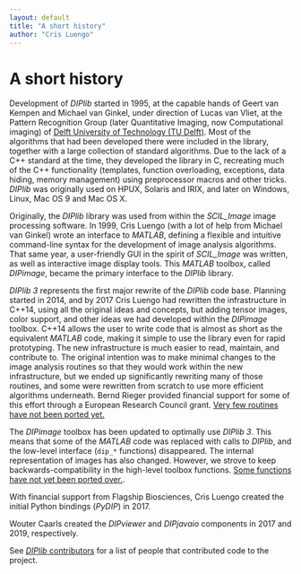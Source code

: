 ```yaml
---
layout: default
title: "A short history"
author: "Cris Luengo"
---
```


# A short history

Development of *DIPlib* started in 1995, at the capable hands of
Geert van Kempen and Michael van Ginkel, under direction of
Lucas van Vliet, at the Pattern Recognition Group (later Quantitative
Imaging, now Computational imaging) of
[Delft University of Technology (TU Delft)](https://www.tudelft.nl/en/).
Most of the algorithms that had been developed there were included in the
library, together with a large collection of standard algorithms.
Due to the lack of a C++ standard at the time, they developed the library
in C, recreating much of the C++ functionality (templates,
function overloading, exceptions, data hiding, memory management)
using preprocessor macros and other tricks.
*DIPlib* was originally used on HPUX, Solaris and IRIX, and later on
Windows, Linux, Mac OS 9 and Mac OS X.

Originally, the *DIPlib* library was used from within the *SCIL_Image*
image processing software. In 1999, Cris Luengo (with a lot of help from
Michael van Ginkel) wrote an interface to *MATLAB*, defining a flexible
and intuitive command-line syntax for the development of image analysis
algorithms. That same year, a user-friendly GUI in the spirit of
*SCIL_Image* was written, as well as interactive image display tools. This
*MATLAB* toolbox, called *DIPimage*, became the primary interface to the
*DIPlib* library.

*DIPlib 3* represents the first major rewrite of the *DIPlib* code base.
Planning started in 2014, and by 2017 Cris Luengo had rewritten the infrastructure
in C++14, using all the original ideas and concepts, but adding tensor images,
color support, and other ideas we had developed within the *DIPimage* toolbox.
C++14 allows the user to write code that is almost as short as the equivalent
*MATLAB* code, making it simple to use the library even for rapid prototyping.
The new infrastructure is much easier to read, maintain, and contribute to.
The original intention was to make minimal changes to the image analysis
routines so that they would work within the new infrastructure, but we ended up
significantly rewriting many of those routines, and some were rewritten from
scratch to use more efficient algorithms underneath.
Bernd Rieger provided financial support  for some of this effort through
a European Research Council grant.
[Very few routines have not been ported yet.](https://github.com/DIPlib/diplib/issues/20)

The *DIPimage* toolbox has been updated to optimally use *DIPlib 3*. This means
that some of the *MATLAB* code was replaced with calls to *DIPlib*, and
the low-level interface (`dip_*` functions) disappeared. The internal
representation of images has also changed. However, we strove
to keep backwards-compatibility in the high-level toolbox functions.
[Some functions have not yet been ported over.](https://github.com/DIPlib/diplib/issues/21).

With financial support from Flagship Biosciences, Cris Luengo created the
initial Python bindings (*PyDIP*) in 2017.

Wouter Caarls created the *DIPviewer* and *DIPjavaio* components
in 2017 and 2019, respectively.

See [*DIPlib* contributors](/contributors.html) for a list of people that
contributed code to the project.
